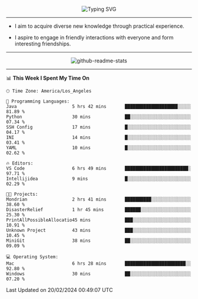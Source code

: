 <p align="center">
  <img src="https://readme-typing-svg.demolab.com?font=Fira+Code&weight=500&size=32&duration=2500&pause=1600&center=true&vCenter=true&random=false&width=1024&height=64&lines=Hi+there+%F0%9F%91%8B;I'm+delighted+you+could+make+it+here+%F0%9F%8E%89;I'm+Harry%2C+a+college+student+still+finding+my+way" alt="Typing SVG" />
</p>


---


- I aim to acquire diverse new knowledge through practical experience.

- I aspire to engage in friendly interactions with everyone and form interesting friendships.


---


<p align="center">
  <img src="https://github-readme-stats.vercel.app/api?username=Harry-Jing&show_icons=true" alt="github-readme-stats"/>
</p>


---

<!--START_SECTION:waka-->
📊 **This Week I Spent My Time On** 

```text
🕑︎ Time Zone: America/Los_Angeles

💬 Programming Languages: 
Java                     5 hrs 42 mins       ████████████████████░░░░░   81.89 % 
Python                   30 mins             ██░░░░░░░░░░░░░░░░░░░░░░░   07.34 % 
SSH Config               17 mins             █░░░░░░░░░░░░░░░░░░░░░░░░   04.17 % 
INI                      14 mins             █░░░░░░░░░░░░░░░░░░░░░░░░   03.41 % 
YAML                     10 mins             █░░░░░░░░░░░░░░░░░░░░░░░░   02.62 % 

🔥 Editors: 
VS Code                  6 hrs 49 mins       ████████████████████████░   97.71 % 
Intellijidea             9 mins              █░░░░░░░░░░░░░░░░░░░░░░░░   02.29 % 

🐱‍💻 Projects: 
Mondrian                 2 hrs 41 mins       ██████████░░░░░░░░░░░░░░░   38.60 % 
DisasterRelief           1 hr 45 mins        ██████░░░░░░░░░░░░░░░░░░░   25.30 % 
PrintAllPossibleAllocatio45 mins             ███░░░░░░░░░░░░░░░░░░░░░░   10.91 % 
Unknown Project          43 mins             ███░░░░░░░░░░░░░░░░░░░░░░   10.45 % 
MiniGit                  38 mins             ██░░░░░░░░░░░░░░░░░░░░░░░   09.09 % 

💻 Operating System: 
Mac                      6 hrs 28 mins       ███████████████████████░░   92.80 % 
Windows                  30 mins             ██░░░░░░░░░░░░░░░░░░░░░░░   07.20 % 
```


 Last Updated on 20/02/2024 00:49:07 UTC
<!--END_SECTION:waka-->
